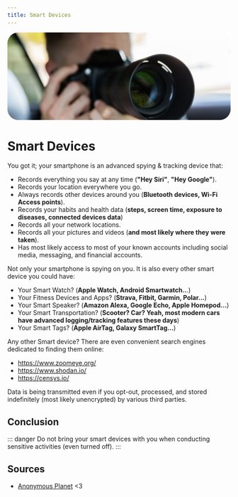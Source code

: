 ```yaml
---
title: Smart Devices
---
```


![Cover](../assets/spying.png)

# Smart Devices

You got it; your smartphone is an advanced spying & tracking device that:
- Records everything you say at any time (**"Hey Siri"**, **"Hey Google"**).
- Records your location everywhere you go.
- Always records other devices around you (**Bluetooth devices, Wi-Fi Access points**).
- Records your habits and health data (**steps, screen time, exposure to diseases, connected devices data**)
- Records all your network locations.
- Records all your pictures and videos (**and most likely where they were taken**).
- Has most likely access to most of your known accounts including social media, messaging, and financial accounts.

Not only your smartphone is spying on you. It is also every other smart device you could have:
- Your Smart Watch? (**Apple Watch, Android Smartwatch..**.)
- Your Fitness Devices and Apps? (**Strava, Fitbit, Garmin, Polar...**)
- Your Smart Speaker? (**Amazon Alexa, Google Echo, Apple Homepod...**)
- Your Smart Transportation? (**Scooter? Car? Yeah, most modern cars have advanced logging/tracking features these days**)
- Your Smart Tags? (**Apple AirTag, Galaxy SmartTag...**)

Any other Smart device? There are even convenient search engines dedicated to finding them online:
- https://www.zoomeye.org/
- https://www.shodan.io/
- https://censys.io/

Data is being transmitted even if you opt-out, processed, and stored indefinitely (most likely unencrypted) by various third parties.

## Conclusion

::: danger Do not bring your smart devices with you when conducting sensitive activities (even turned off).
<b></b>
:::

## Sources
- [Anonymous Planet](https://anonymousplanet.org#) <3